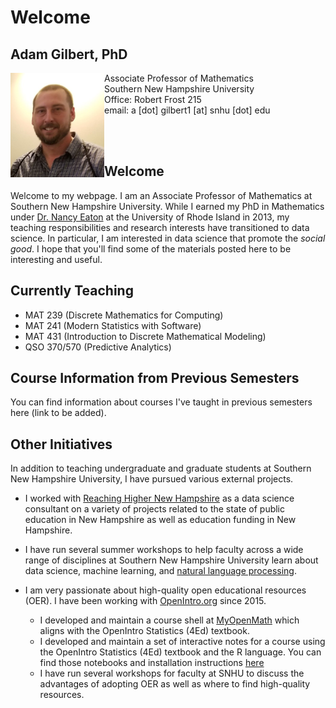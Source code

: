# Welcome

## Adam Gilbert, PhD

<img src="/SiteFiles/face.jpg" align="left" width=150>Associate Professor of Mathematics<br/>
Southern New Hampshire University<br/>
Office: Robert Frost 215<br/>
email: a [dot] gilbert1 [at] snhu [dot] edu

<br/><br/>

## Welcome

Welcome to my webpage. I am an Associate Professor of Mathematics at Southern New Hampshire University. 
While I earned my PhD in Mathematics under [Dr. Nancy Eaton](http://www.math.uri.edu/~eaton/) at the 
University of Rhode Island in 2013, my teaching responsibilities and research interests have transitioned 
to data science. In particular, I am interested in data science that promote the *social good*. I hope 
that you'll find some of the materials posted here to be interesting and useful.
  
## Currently Teaching

+ MAT 239 (Discrete Mathematics for Computing)
+ MAT 241 (Modern Statistics with Software)
+ MAT 431 (Introduction to Discrete Mathematical Modeling)
+ QSO 370/570 (Predictive Analytics)

## Course Information from Previous Semesters

You can find information about courses I've taught in previous semesters here (link to be added).

## Other Initiatives

In addition to teaching undergraduate and graduate students at Southern New Hampshire University, I have pursued various external projects.

  + I worked with [Reaching Higher New Hampshire](https://reachinghighernh.org/) as a data science consultant on a variety of projects related to the state of public education in New Hampshire as well as education funding in New Hampshire.
  + I have run several summer workshops to help faculty across a wide range of disciplines at Southern New Hampshire University learn about data science, machine learning, and [natural language processing](https://agmath.github.io/FacultyUpskilling/).
  + I am very passionate about high-quality open educational resources (OER). I have been working with [OpenIntro.org](https://www.openintro.org/) since 2015. 
 
    + I developed and maintain a course shell at [MyOpenMath](https://www.myopenmath.com/) which aligns with the OpenIntro Statistics (4Ed) textbook.
    + I developed and maintain a set of interactive notes for a course using the OpenIntro Statistics (4Ed) textbook and the R language. You can find those notebooks and installation instructions [here](https://github.com/agmath/AppliedStatsInteractive)
    + I have run several workshops for faculty at SNHU to discuss the advantages of adopting OER as well as where to find high-quality resources. 
